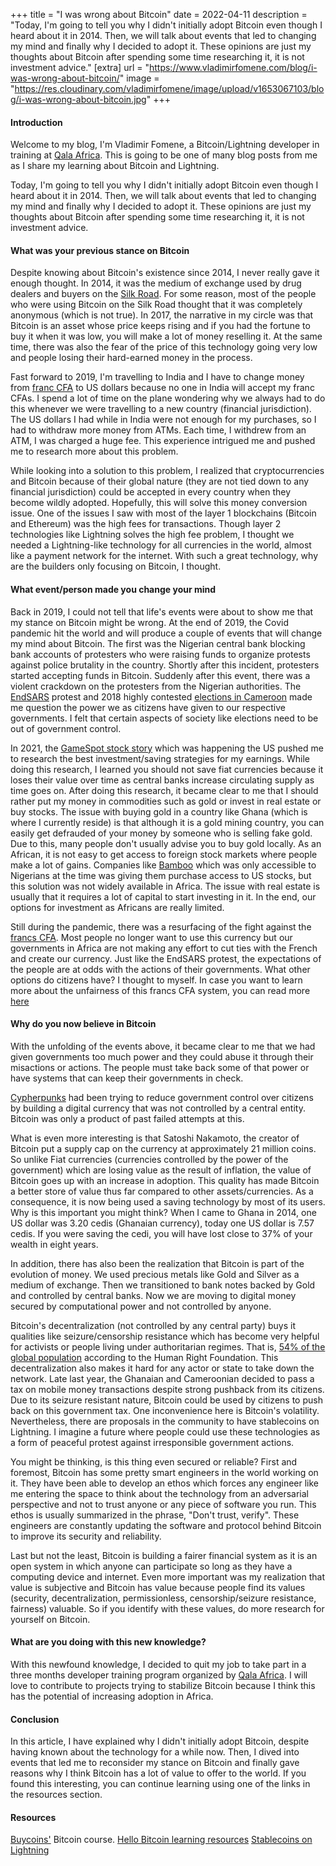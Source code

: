 +++
title = "I was wrong about Bitcoin"
date = 2022-04-11
description = "Today, I'm going to tell you why I didn't initially adopt Bitcoin even though I heard about it in 2014. Then, we will talk about events that led to changing my mind and finally why I decided to adopt it. These opinions are just my thoughts about Bitcoin after spending some time researching it, it is not investment advice."
[extra]
    url = "https://www.vladimirfomene.com/blog/i-was-wrong-about-bitcoin/"
    image = "https://res.cloudinary.com/vladimirfomene/image/upload/v1653067103/blog/i-was-wrong-about-bitcoin.jpg"
+++


#### Introduction

Welcome to my blog, I'm Vladimir Fomene, a Bitcoin/Lightning developer in training at [Qala Africa](https://qala.dev/). This is going to be one of many blog posts from me as I share my learning about Bitcoin and Lightning. 

Today, I'm going to tell you why I didn't initially adopt Bitcoin even though I heard about it in 2014. Then, we will talk about events that led to changing my mind and finally why I decided to adopt it. These opinions are just my thoughts about Bitcoin after spending some time researching it, it is not investment advice.



#### What was your previous stance on Bitcoin

Despite knowing about Bitcoin's existence since 2014, I never really gave it enough thought. In 2014, it was the medium of exchange used by drug dealers and buyers on the [Silk Road](https://news.law.fordham.edu/jcfl/2018/02/21/silk-road-the-dark-side-of-cryptocurrency/). For some reason, most of the people who were using Bitcoin on the Silk Road thought that it was completely anonymous (which is not true). In 2017, the narrative in my circle was that Bitcoin is an asset whose price keeps rising and if you had the fortune to buy it when it was low, you will make a lot of money reselling it. At the same time, there was also the fear of the price of this technology going very low and people losing their hard-earned money in the process. 

Fast forward to 2019, I'm travelling to India and I have to change money from [franc CFA](https://www.bceao.int/en/content/history-cfa-franc) to US dollars because no one in India will accept my franc CFAs. I spend a lot of time on the plane wondering why we always had to do this whenever we were travelling to a new country (financial jurisdiction). The US dollars I had while in India were not enough for my purchases, so I had to withdraw more money from ATMs. Each time, I withdrew from an ATM, I was charged a huge fee. This experience intrigued me and pushed me to research more about this problem. 

While looking into a solution to this problem, I realized that cryptocurrencies and Bitcoin because of their global nature (they are not tied down to any financial jurisdiction) could be accepted in every country when they become wildly adopted. Hopefully, this will solve this money conversion issue. One of the issues I saw with most of the layer 1 blockchains (Bitcoin and Ethereum) was the high fees for transactions. Though layer 2 technologies like Lightning solves the high fee problem, I thought we needed a Lightning-like technology for all currencies in the world, almost like a payment network for the internet. With such a great technology, why are the builders only focusing on Bitcoin, I thought. 

#### What event/person made you change your mind

Back in 2019, I could not tell that life's events were about to show me that my stance on Bitcoin might be wrong. At the end of 2019, the Covid pandemic hit the world and will produce a couple of events that will change my mind about Bitcoin. The first was the Nigerian central bank blocking bank accounts of protesters who were raising funds to organize protests against police brutality in the country. Shortly after this incident, protesters started accepting funds in Bitcoin. Suddenly after this event, there was a violent crackdown on the protesters from the Nigerian authorities. The [EndSARS](https://www.amnesty.org/en/latest/campaigns/2021/02/nigeria-end-impunity-for-police-violence-by-sars-endsars/) protest and 2018 highly contested [elections in Cameroon](https://reliefweb.int/report/cameroon/uncertainties-deepen-cameroon-after-divisive-election) made me question the power we as citizens have given to our respective governments. I felt that certain aspects of society like elections need to be out of government control. 

In 2021, the [GameSpot stock story](https://inewsnetwork.net/9027/investigations/the-full-story-behind-the-gamestop-stock-frenzy/#:~:text=Many%20people%20began%20investing%20in,that%20lent%20it%20to%20them.) which was happening the US pushed me to research the best investment/saving strategies for my earnings. While doing this research, I learned you should not save fiat currencies because it loses their value over time as central banks increase circulating supply as time goes on. After doing this research, it became clear to me that I should rather put my money in commodities such as gold or invest in real estate or buy stocks. The issue with buying gold in a country like Ghana (which is where  I currently reside) is that although it is a gold mining country, you can easily get defrauded of your money by someone who is selling fake gold. Due to this, many people don't usually advise you to buy gold locally. As an African, it is not easy to get access to foreign stock markets where people make a lot of gains.  Companies like [Bamboo](https://investbamboo.com/) which was only accessible to Nigerians at the time was giving them purchase access to US stocks, but this solution was not widely available in Africa. The issue with real estate is usually that it requires a lot of capital to start investing in it. In the end, our options for investment as Africans are really limited. 

Still during the pandemic, there was a resurfacing of the fight against the [francs CFA](https://www.bceao.int/en/content/history-cfa-franc). Most people no longer want to use this currency but our governments in Africa are not making any effort to cut ties with the French and create our currency. Just like the EndSARS protest, the expectations of the people are at odds with the actions of their governments. What other options do citizens have? I thought to myself. In case you want to learn more about the unfairness of this francs CFA system, you can read more [here](https://bitcoinmagazine.com/culture/bitcoin-a-currency-of-decolonization)

#### Why do you now believe in Bitcoin

With the unfolding of the events above, it became clear to me that we had given governments too much power and they could abuse it through their misactions or actions. The people must take back some of that power or have systems that can keep their governments in check. 

[Cypherpunks](https://nakamoto.com/the-cypherpunks/) had been trying to reduce government control over citizens by building a digital currency that was not controlled by a central entity. Bitcoin was only a product of past failed attempts at this.

What is even more interesting is that Satoshi Nakamoto, the creator of Bitcoin put a supply cap on the currency at approximately 21 million coins. So unlike Fiat currencies (currencies controlled by the power of the government) which are losing value as the result of inflation, the value of Bitcoin goes up with an increase in adoption. This quality has made Bitcoin a better store of value thus far compared to other assets/currencies. As a consequence, it is now being used a saving technology by most of its users. Why is this important you might think? When I came to Ghana in 2014, one US dollar was 3.20 cedis (Ghanaian currency), today one US dollar is 7.57 cedis. If you were saving the cedi, you will have lost close to 37% of your wealth in eight years.

In addition, there has also been the realization that Bitcoin is part of the evolution of money. We used precious metals like Gold and Silver as a medium of exchange. Then we transitioned to bank notes backed by Gold and controlled by central banks. Now we are moving to digital money secured by computational power and not controlled by anyone.

Bitcoin's decentralization (not controlled by any central party) buys it qualities like seizure/censorship resistance which has become very helpful for activists or people living under authoritarian regimes. That is, [54% of the global population](https://hrf.org/presenting-hrfs-2020-annual-report/) according to the Human Right Foundation. This decentralization also makes it hard for any actor or state to take down the network. Late last year, the Ghanaian and Cameroonian decided to pass a tax on mobile money transactions despite strong pushback from its citizens. Due to its seizure resistant nature, Bitcoin could be used by citizens to push back on this government tax. One inconvenience here is Bitcoin's volatility. Nevertheless, there are proposals in the community to have stablecoins on Lightning. I imagine a future where people could use these technologies as a form of peaceful protest against irresponsible government actions.

You might be thinking, is this thing even secured or reliable? First and foremost, Bitcoin has some pretty smart engineers in the world working on it. They have been able to develop an ethos which forces any engineer like me entering the space to think about the technology from an adversarial perspective and not to trust anyone or any piece of software you run. This ethos is usually summarized in the phrase, "Don't trust, verify". These engineers are constantly updating the software and protocol behind Bitcoin to improve its security and reliability.

Last but not the least, Bitcoin is building a fairer financial system as it is an open system in which anyone can participate so long as they have a computing device and internet. Even more important was my realization that value is subjective and Bitcoin has value because people find its values (security, decentralization, permissionless, censorship/seizure resistance, fairness) valuable. So if you identify with these values, do more research for yourself on Bitcoin.


#### What are you doing with this new knowledge?

With this newfound knowledge, I decided to quit my job to take part in a three months developer training program organized by [Qala Africa](https://qala.dev/). I will love to contribute to projects trying to stabilize Bitcoin because I think this has the potential of increasing adoption in Africa.

#### Conclusion

In this article, I have explained why I didn't initially adopt Bitcoin, despite having known about the technology for a while now. Then, I dived into events that led me to reconsider my stance on Bitcoin and finally gave reasons why I think Bitcoin has a lot of value to offer to the world. If you found this interesting, you can continue learning using one of the links in the resources section.

#### Resources

[Buycoins'](https://buycoins-learning.teachable.com/p/introduction-to-bitcoin) Bitcoin course.
[Hello Bitcoin learning resources](https://hellobitco.in/)
[Stablecoins on Lightning](https://lightning.engineering/posts/2022-4-5-taro-launch/)